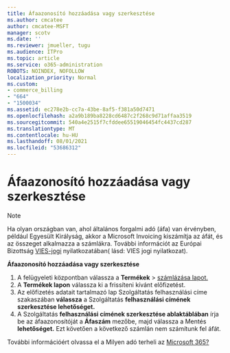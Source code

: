 ```yaml
---
title: Áfaazonosító hozzáadása vagy szerkesztése
ms.author: cmcatee
author: cmcatee-MSFT
manager: scotv
ms.date: ''
ms.reviewer: jmueller, tugu
ms.audience: ITPro
ms.topic: article
ms.service: o365-administration
ROBOTS: NOINDEX, NOFOLLOW
localization_priority: Normal
ms.custom:
- commerce_billing
- "664"
- "1500034"
ms.assetid: ec278e2b-cc7a-43be-8af5-f381a50d7471
ms.openlocfilehash: a2a9b189ba8228cd6487c2f268c9d71affaa3519
ms.sourcegitcommit: 540a4e2515f7cfddee65519046454fc4437cd287
ms.translationtype: MT
ms.contentlocale: hu-HU
ms.lasthandoff: 08/01/2021
ms.locfileid: "53686312"
---
```

# <a name="how-to-add-or-edit-a-vatid"></a>Áfaazonosító hozzáadása vagy szerkesztése

> [!NOTE]
> Ha olyan országban van, ahol általános forgalmi adó (áfa) van érvényben, például Egyesült Királyság, akkor a Microsoft Invoicing kiszámítja az áfát, és az összeget alkalmazza a számlákra. További információt az Európai Bizottság [VIES-jogi](https://go.microsoft.com/fwlink/p/?LinkID=841741) nyilatkozatában( lásd: VIES jogi nyilatkozat).

**Áfaazonosító hozzáadása vagy szerkesztése**

1. A felügyeleti központban válassza a **Termékek** \> [számlázása lapot.](https://go.microsoft.com/fwlink/p/?linkid=842054)
2. A **Termékek lapon** válassza ki a frissíteni kívánt előfizetést.
3. Az előfizetés adatait tartalmazó lap Szolgáltatás felhasználási címe szakaszában **válassza** a Szolgáltatás **felhasználási címének szerkesztése lehetőséget.**
4. A Szolgáltatás **felhasználási címének szerkesztése ablaktáblában** írja be az áfaazonosítóját a **Áfaszám** mezőbe, majd válassza a Mentés **lehetőséget.** Ezt követően a következő számlán nem számítunk fel áfát.

További információért olvassa el a Milyen adó terheli az [Microsoft 365?](/microsoft-365/commerce/billing-and-payments/tax-information#what-tax-will-i-be-charged)